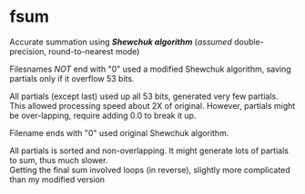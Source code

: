 # fsum
Accurate summation using ***Shewchuk algorithm***
(*assumed* double-precision, round-to-nearest mode)

Filesnames *NOT* end with "0" used a modified Shewchuk algorithm, saving partials only if it overflow 53 bits.

All partials (except last) used up all 53 bits, generated very few partials.  This allowed processing speed about
2X of original.  However, partials might be over-lapping, require adding 0.0 to break it up.

Filename ends with "0" used original Shewchuk algorithm.

All partials is sorted and non-overlapping.  It might generate lots of partials to sum, thus much slower.  
Getting the final sum involved loops (in reverse), slightly more complicated than my modified version
